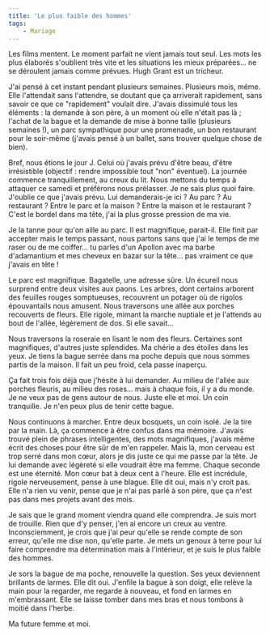 ```yaml
---
title: 'Le plus faible des hommes'
tags:
    - Mariage
---
```


Les films mentent. Le moment parfait ne vient jamais tout seul. Les mots les
plus élaborés s'oublient très vite et les situations les mieux préparées… ne se
déroulent jamais comme prévues. Hugh Grant est un tricheur.

J'ai pensé à cet instant pendant plusieurs semaines. Plusieurs mois, même. Elle
l'attendait sans l'attendre, se doutant que ça arriverait rapidement, sans
savoir ce que ce "rapidement" voulait dire. J'avais dissimulé tous les éléments
: la demande à son père, à un moment où elle n'était pas là ; l'achat de la
bague et la demande de mise à bonne taille (plusieurs semaines !), un parc
sympathique pour une promenade, un bon restaurant pour le soir-même (j'avais
pensé à un ballet, sans trouver quelque chose de bien).

Bref, nous étions le jour J. Celui où j'avais prévu d'être beau, d'être
irrésistible (objectif : rendre impossible tout "non" éventuel). La journée
commence tranquillement, au creux du lit. Nous mettons du temps à attaquer ce
samedi et préférons nous prélasser. Je ne sais plus quoi faire. J'oublie ce que
j'avais prévu. Lui demanderais-je ici ? Au parc ? Au restaurant ? Entre le parc
et la maison ? Entre la maison et le restaurant ? C'est le bordel dans ma tête,
j'ai la plus grosse pression de ma vie.

Je la tanne pour qu'on aille au parc. Il est magnifique, parait-il. Elle finit
par accepter mais le temps passant, nous partons sans que j'ai le temps de me
raser ou de me coiffer… tu parles d'un Apollon avec ma barbe d'adamantium et mes
cheveux en bazar sur la tête… pas vraiment ce que j'avais en tête !

Le parc est magnifique. Bagatelle, une adresse sûre. Un écureil nous surprend
entre deux visites aux paons. Les arbres, dont certains arborent des feuilles
rouges somptueuses, recouvrent un potager où de rigolos épouvantails nous
amusent. Nous traversons une allée aux porches recouverts de fleurs. Elle
rigole, mimant la marche nuptiale et je l'attends au bout de l'allée, légèrement
de dos. Si elle savait…

Nous traversons la roseraie en lisant le nom des fleurs. Certaines sont
magnifiques, d'autres juste splendides. Ma chérie a des étoiles dans les yeux.
Je tiens la bague serrée dans ma poche depuis que nous sommes partis de la
maison. Il fait un peu froid, cela passe inaperçu.

Ça fait trois fois déjà que j'hésite à lui demander. Au milieu de l'allée aux
porches fleuris, au milieu des roses… mais à chaque fois, il y a du monde. Je ne
veux pas de gens autour de nous. Juste elle et moi. Un coin tranquille. Je n'en
peux plus de tenir cette bague.

Nous continuons à marcher. Entre deux bosquets, un coin isolé. Je la tire par la
main. Là, ça commence à être confus dans ma mémoire. J'avais trouvé plein de
phrases intelligentes, des mots magnifiques, j'avais même écrit des choses pour
être sûr de m'en rappeler. Mais là, mon cerveau est trop serré dans mon cœur,
alors je dis juste ce qui me passe par la tête. Je lui demande avec légèreté si
elle voudrait être ma femme. Chaque seconde est une éternité. Mon cœur bat à
deux cent à l'heure. Elle est incrédule, rigole nerveusement, pense à une
blague. Elle dit oui, mais n'y croit pas. Elle n'a rien vu venir, pense que je
n'ai pas parlé à son père, que ça n'est pas dans mes projets avant des mois.

Je sais que le grand moment viendra quand elle comprendra. Je suis mort de
trouille. Rien que d'y penser, j'en ai encore un creux au ventre.
Inconsciemment, je crois que j'ai peur qu'elle se rende compte de son erreur,
qu'elle me dise non, qu'elle parte. Je mets un genoux à terre pour lui faire
comprendre ma détermination mais à l'intérieur, et je suis le plus faible des
hommes.

Je sors la bague de ma poche, renouvelle la question. Ses yeux deviennent
brillants de larmes. Elle dit oui. J'enfile la bague à son doigt, elle relève la
main pour la regarder, me regarde à nouveau, et fond en larmes en m'embrassant.
Elle se laisse tomber dans mes bras et nous tombons à moitié dans l'herbe.

Ma future femme et moi.

